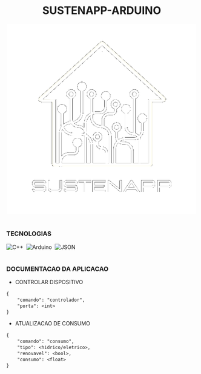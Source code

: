 <h1 align=center>SUSTENAPP-ARDUINO</h1>

<p align="center">
  <img src="logo_sustenapp.png" width="500">
</p>

#
### TECNOLOGIAS

![C++](https://img.shields.io/badge/C%2B%2B-0D1117?style=for-the-badge&logo=C%2B%2B&logoColor=00599C&labelColor=0D1117)&nbsp;
![Arduino](https://img.shields.io/badge/Arduino-0D1117?style=for-the-badge&logo=Arduino&logoColor=00979D&labelColor=0D1117)&nbsp;
![JSON](https://img.shields.io/badge/json-0D1117?style=for-the-badge&logo=json&logoColor=5E5C5C&labelColor=0D1117)&nbsp;

#
### DOCUMENTACAO DA APLICACAO

- CONTROLAR DISPOSITIVO
```
{
	"comando": "controlador",
	"porta": <int>
}
```
- ATUALIZACAO DE CONSUMO
```
{
	"comando": "consumo",
	"tipo": <hidrico/eletrico>,
	"renovavel": <bool>,
	"consumo": <float>	
}
```
